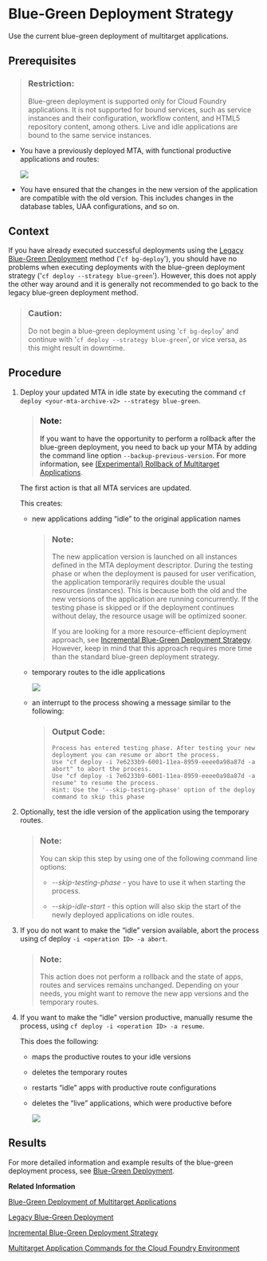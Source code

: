 <!-- loio7c83810c31d842938cbc39c135a2d99f -->

# Blue-Green Deployment Strategy

Use the current blue-green deployment of multitarget applications.



<a name="loio7c83810c31d842938cbc39c135a2d99f__prereq_ssz_xnt_dlb"/>

## Prerequisites

> ### Restriction:  
> Blue-green deployment is supported only for Cloud Foundry applications. It is not supported for bound services, such as service instances and their configuration, workflow content, and HTML5 repository content, among others. Live and idle applications are bound to the same service instances.

-   You have a previously deployed MTA, with functional productive applications and routes:

    ![](images/Blue_Application_Version_of_an_MTA_NEW_8d66427.png)

-   You have ensured that the changes in the new version of the application are compatible with the old version. This includes changes in the database tables, UAA configurations, and so on.




<a name="loio7c83810c31d842938cbc39c135a2d99f__context_nvv_tfx_rcb"/>

## Context

If you have already executed successful deployments using the [Legacy Blue-Green Deployment](legacy-blue-green-deployment-764308c.md) method \('`cf bg-deploy`'\), you should have no problems when executing deployments with the blue-green deployment strategy \('`cf deploy --strategy blue-green`'\). However, this does not apply the other way around and it is generally not recommended to go back to the legacy blue-green deployment method.

> ### Caution:  
> Do not begin a blue-green deployment using '`cf bg-deploy`' and continue with '`cf deploy --strategy blue-green`', or vice versa, as this might result in downtime.



<a name="loio7c83810c31d842938cbc39c135a2d99f__steps_ryh_k2m_qcb"/>

## Procedure

1.  Deploy your updated MTA in idle state by executing the command `cf deploy <your-mta-archive-v2> --strategy blue-green`.

    > ### Note:  
    > If you want to have the opportunity to perform a rollback after the blue-green deployment, you need to back up your MTA by adding the command line option `--backup-previous-version`. For more information, see [\(Experimental\) Rollback of Multitarget Applications](experimental-rollback-of-multitarget-applications-d612be9.md).

    The first action is that all MTA services are updated.

    This creates:

    -   new applications adding “idle” to the original application names

        > ### Note:  
        > The new application version is launched on all instances defined in the MTA deployment descriptor. During the testing phase or when the deployment is paused for user verification, the application temporarily requires double the usual resources \(instances\). This is because both the old and the new versions of the application are running concurrently. If the testing phase is skipped or if the deployment continues without delay, the resource usage will be optimized sooner.
        > 
        > If you are looking for a more resource-efficient deployment approach, see [Incremental Blue-Green Deployment Strategy](incremental-blue-green-deployment-strategy-2e4dfed.md). However, keep in mind that this approach requires more time than the standard blue-green deployment strategy.

    -   temporary routes to the idle applications

        ![](images/Blue-Green_with_a_Temporatry_Route_NEW_2519972.png)

    -   an interrupt to the process showing a message similar to the following:

        > ### Output Code:  
        > ```
        > Process has entered testing phase. After testing your new deployment you can resume or abort the process.
        > Use "cf deploy -i 7e6233b9-6001-11ea-8959-eeee0a98a87d -a abort" to abort the process.
        > Use "cf deploy -i 7e6233b9-6001-11ea-8959-eeee0a98a87d -a resume" to resume the process.
        > Hint: Use the '--skip-testing-phase' option of the deploy command to skip this phase
        > ```


2.  Optionally, test the idle version of the application using the temporary routes.

    > ### Note:  
    > You can skip this step by using one of the following command line options:
    > 
    > -   *\--skip-testing-phase* - you have to use it when starting the process.
    > 
    > -   *\--skip-idle-start* - this option will also skip the start of the newly deployed applications on idle routes.

3.  If you do not want to make the “idle” version available, abort the process using cf deploy `-i <operation ID> -a abort`.

    > ### Note:  
    > This action does not perform a rollback and the state of apps, routes and services remains unchanged. Depending on your needs, you might want to remove the new app versions and the temporary routes.

4.  If you want to make the “idle” version productive, manually resume the process, using `cf deploy -i <operation ID> -a resume`.

    This does the following:

    -   maps the productive routes to your idle versions
    -   deletes the temporary routes
    -   restarts “idle” apps with productive route configurations
    -   deletes the “live” applications, which were productive before

        ![](images/Green_Application_version_of_an_MTA_NEW_ec69fb7.png)





<a name="loio7c83810c31d842938cbc39c135a2d99f__result_jz4_vwx_xkb"/>

## Results

For more detailed information and example results of the blue-green deployment process, see [Blue-Green Deployment](https://github.com/SAP-samples/cf-mta-examples/tree/main/blue-green-deploy-strategy).

**Related Information**  


[Blue-Green Deployment of Multitarget Applications](blue-green-deployment-of-multitarget-applications-772ab72.md "Use the blue-green deployment technique by running two identical production environments, allowing seamless updates without downtime for Cloud Foundry multitarget applications.")

[Legacy Blue-Green Deployment](legacy-blue-green-deployment-764308c.md "Use the legacy blue-green deployment strategy of multitarget applications.")

[Incremental Blue-Green Deployment Strategy](incremental-blue-green-deployment-strategy-2e4dfed.md "Use the incremental blue-green deployment strategy to save resources by incrementally deploying the new version of your multitarget application.")

[Multitarget Application Commands for the Cloud Foundry Environment](../50-administration-and-ops/multitarget-application-commands-for-the-cloud-foundry-environment-65ddb1b.md "A list of additional commands to deploy multitarget applications (MTA) to the Cloud Foundry environment.")

